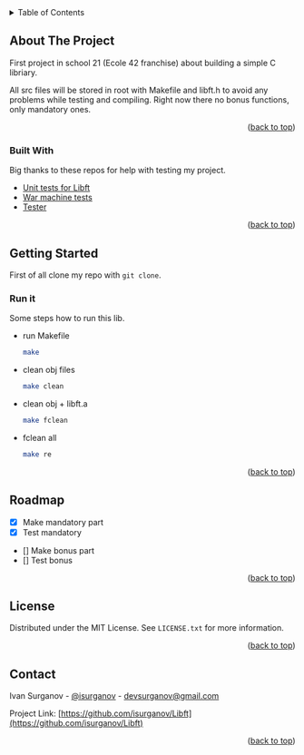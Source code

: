 <div id="top"></div>

<!-- TABLE OF CONTENTS -->
<details>
  <summary>Table of Contents</summary>
  <ol>
    <li>
      <a href="#about-the-project">About The Project</a>
      <ul>
        <li><a href="#built-with">Built With</a></li>
      </ul>
    </li>
    <li>
      <a href="#getting-started">Getting Started</a>
      <ul>
        <li><a href="#prerequisites">Prerequisites</a></li>
        <li><a href="#installation">Installation</a></li>
      </ul>
    </li>
    <li><a href="#usage">Usage</a></li>
    <li><a href="#roadmap">Roadmap</a></li>
    <li><a href="#contributing">Contributing</a></li>
    <li><a href="#license">License</a></li>
    <li><a href="#contact">Contact</a></li>
    <li><a href="#acknowledgments">Acknowledgments</a></li>
  </ol>
</details>



<!-- ABOUT THE PROJECT -->
## About The Project

First project in school 21 (Ecole 42 franchise) about building a simple C libriary.

All src files will be stored in root with Makefile and libft.h to avoid any problems while testing and compiling. Right now there no bonus functions, only mandatory ones.


<p align="right">(<a href="#top">back to top</a>)</p>



### Built With

Big thanks to these repos for help with testing my project.

* [Unit tests for Libft](https://github.com/alelievr/libft-unit-test)
* [War machine tests](https://github.com/ska42/libft-war-machine)
* [Tester](https://github.com/Tripouille/libftTester)

<p align="right">(<a href="#top">back to top</a>)</p>



<!-- GETTING STARTED -->
## Getting Started

First of all clone my repo with ```git clone```.

### Run it

Some steps how to run this lib.
* run Makefile
  ```sh
  make 
  ```
* clean obj files
  ```sh
  make clean
  ```
* clean obj + libft.a
  ```sh
  make fclean
  ```
* fclean all
  ```sh
  make re
  ```


<p align="right">(<a href="#top">back to top</a>)</p>


<!-- ROADMAP -->
## Roadmap

- [x] Make mandatory part
- [x] Test mandatory
- [] Make bonus part
- [] Test bonus

<p align="right">(<a href="#top">back to top</a>)</p>


<!-- LICENSE -->
## License

Distributed under the MIT License. See `LICENSE.txt` for more information.

<p align="right">(<a href="#top">back to top</a>)</p>



<!-- CONTACT -->
## Contact

Ivan Surganov - [@isurganov](https://www.linkedin.com/in/ivansurganov/) - devsurganov@gmail.com

Project Link: [https://github.com/isurganov/Libft](https://github.com/isurganov/Libft)

<p align="right">(<a href="#top">back to top</a>)</p>



